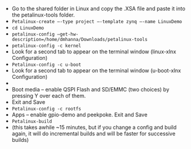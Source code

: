 - Go to the shared folder in Linux and copy the .XSA file and paste it into the petalinux-tools folder.
- ```Petalinux-create –-type project –-template zynq –-name LinuxDemo```
- ```cd LinuxDemo```
- ```petalinux-config –get-hw-description=/home/dmhanna/Downloads/petalinux-tools```
- ```petalinux-config -c kernel```
- Look for a second tab to appear on the terminal window (linux-xlnx Configuration)
- ```Petalinux-config -c u-boot```
- Look for a second tab to appear on the terminal window (u-boot-xlnx Configuration)
- 
- Boot media – enable QSPI Flash and SD/EMMC (two choices) by pressing Y over each of them.
- Exit and Save
- ```Petalinux-config -c rootfs```
- Apps – enable gpio-demo and peekpoke. Exit and Save
- ```Petalinux-build```
- (this takes awhile ~15 minutes, but if you change a config and build again, it will do incremental builds
and will be faster for successive builds)